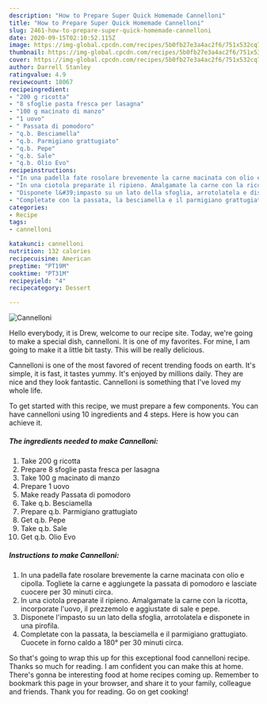 ```yaml
---
description: "How to Prepare Super Quick Homemade Cannelloni"
title: "How to Prepare Super Quick Homemade Cannelloni"
slug: 2461-how-to-prepare-super-quick-homemade-cannelloni
date: 2020-09-15T02:10:52.115Z
image: https://img-global.cpcdn.com/recipes/5b0fb27e3a4ac2f6/751x532cq70/cannelloni-recipe-main-photo.jpg
thumbnail: https://img-global.cpcdn.com/recipes/5b0fb27e3a4ac2f6/751x532cq70/cannelloni-recipe-main-photo.jpg
cover: https://img-global.cpcdn.com/recipes/5b0fb27e3a4ac2f6/751x532cq70/cannelloni-recipe-main-photo.jpg
author: Darrell Stanley
ratingvalue: 4.9
reviewcount: 18067
recipeingredient:
- "200 g ricotta"
- "8 sfoglie pasta fresca per lasagna"
- "100 g macinato di manzo"
- "1 uovo"
- " Passata di pomodoro"
- "q.b. Besciamella"
- "q.b. Parmigiano grattugiato"
- "q.b. Pepe"
- "q.b. Sale"
- "q.b. Olio Evo"
recipeinstructions:
- "In una padella fate rosolare brevemente la carne macinata con olio e cipolla. Togliete la carne e aggiungete la passata di pomodoro e lasciate cuocere per 30 minuti circa."
- "In una ciotola preparate il ripieno. Amalgamate la carne con la ricotta, incorporate l&#39;uovo, il prezzemolo e aggiustate di sale e pepe."
- "Disponete l&#39;impasto su un lato della sfoglia, arrotolatela e disponete in una pirofila."
- "Completate con la passata, la besciamella e il parmigiano grattugiato. Cuocete in forno caldo a 180° per 30 minuti circa."
categories:
- Recipe
tags:
- cannelloni

katakunci: cannelloni 
nutrition: 132 calories
recipecuisine: American
preptime: "PT19M"
cooktime: "PT31M"
recipeyield: "4"
recipecategory: Dessert

---
```



![Cannelloni](https://img-global.cpcdn.com/recipes/5b0fb27e3a4ac2f6/751x532cq70/cannelloni-recipe-main-photo.jpg)

Hello everybody, it is Drew, welcome to our recipe site. Today, we're going to make a special dish, cannelloni. It is one of my favorites. For mine, I am going to make it a little bit tasty. This will be really delicious.

Cannelloni is one of the most favored of recent trending foods on earth. It's simple, it is fast, it tastes yummy. It's enjoyed by millions daily. They are nice and they look fantastic. Cannelloni is something that I've loved my whole life.




To get started with this recipe, we must prepare a few components. You can have cannelloni using 10 ingredients and 4 steps. Here is how you can achieve it.

<!--inarticleads1-->

##### The ingredients needed to make Cannelloni:

1. Take 200 g ricotta
1. Prepare 8 sfoglie pasta fresca per lasagna
1. Take 100 g macinato di manzo
1. Prepare 1 uovo
1. Make ready  Passata di pomodoro
1. Take q.b. Besciamella
1. Prepare q.b. Parmigiano grattugiato
1. Get q.b. Pepe
1. Take q.b. Sale
1. Get q.b. Olio Evo




<!--inarticleads2-->

##### Instructions to make Cannelloni:

1. In una padella fate rosolare brevemente la carne macinata con olio e cipolla. Togliete la carne e aggiungete la passata di pomodoro e lasciate cuocere per 30 minuti circa.
1. In una ciotola preparate il ripieno. Amalgamate la carne con la ricotta, incorporate l&#39;uovo, il prezzemolo e aggiustate di sale e pepe.
1. Disponete l&#39;impasto su un lato della sfoglia, arrotolatela e disponete in una pirofila.
1. Completate con la passata, la besciamella e il parmigiano grattugiato. Cuocete in forno caldo a 180° per 30 minuti circa.




So that's going to wrap this up for this exceptional food cannelloni recipe. Thanks so much for reading. I am confident you can make this at home. There's gonna be interesting food at home recipes coming up. Remember to bookmark this page in your browser, and share it to your family, colleague and friends. Thank you for reading. Go on get cooking!
